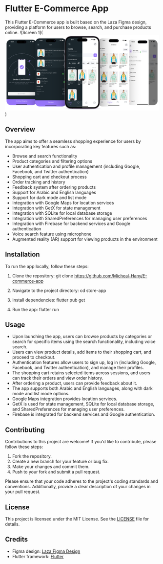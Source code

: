 # Flutter E-Commerce App

This Flutter E-Commerce app is built based on the Laza Figma design, providing a platform for users to browse, search, and purchase products online.
![Screen 1](![alt text](laza-screenshot.png))

## Overview

The app aims to offer a seamless shopping experience for users by incorporating key features such as:

- Browse and search functionality
- Product categories and filtering options
- User authentication and profile management (including Google, Facebook, and Twitter authentication)
- Shopping cart and checkout process
- Order tracking and history
- Feedback system after ordering products
- Support for Arabic and English languages
- Support for dark mode and list mode
- Integration with Google Maps for location services
- Integration with GetX for state management
- Integration with SQLite for local database storage
- Integration with SharedPreferences for managing user preferences
- Integration with Firebase for backend services and Google authentication
- Voice search feature using microphone
- Augmented reality (AR) support for viewing products in the environment

## Installation

To run the app locally, follow these steps:

1. Clone the repository: git clone https://github.com/Micheal-Hany/E-commerce-app

2. Navigate to the project directory: cd store-app

3. Install dependencies: flutter pub get

4. Run the app: flutter run

## Usage

- Upon launching the app, users can browse products by categories or search for specific items using the search functionality, including voice search.
- Users can view product details, add items to their shopping cart, and proceed to checkout.
- Authentication features allow users to sign up, log in (including Google, Facebook, and Twitter authentication), and manage their profiles.
- The shopping cart retains selected items across sessions, and users can track their orders and view order history.
- After ordering a product, users can provide feedback about it.
- The app supports both Arabic and English languages, along with dark mode and list mode options.
- Google Maps integration provides location services.
- GetX is used for state management, SQLite for local database storage, and SharedPreferences for managing user preferences.
- Firebase is integrated for backend services and Google authentication.

## Contributing

Contributions to this project are welcome! If you'd like to contribute, please follow these steps:

1. Fork the repository.
2. Create a new branch for your feature or bug fix.
3. Make your changes and commit them.
4. Push to your fork and submit a pull request.

Please ensure that your code adheres to the project's coding standards and conventions. Additionally, provide a clear description of your changes in your pull request.

## License

This project is licensed under the MIT License. See the [LICENSE](LICENSE) file for details.

## Credits

- Figma design: [Laza Figma Design](https://www.figma.com/community/file/987450842744925649)
- Flutter framework: [Flutter](https://flutter.dev/)
